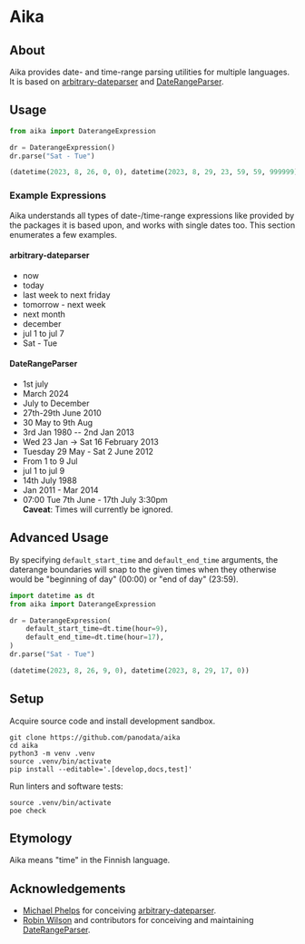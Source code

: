 # Aika


## About

Aika provides date- and time-range parsing utilities for multiple languages.
It is based on [arbitrary-dateparser] and [DateRangeParser].


## Usage

```python
from aika import DaterangeExpression

dr = DaterangeExpression()
dr.parse("Sat - Tue")
```
```python
(datetime(2023, 8, 26, 0, 0), datetime(2023, 8, 29, 23, 59, 59, 999999))
```

### Example Expressions

Aika understands all types of date-/time-range expressions like provided by the
packages it is based upon, and works with single dates too. This section enumerates
a few examples.

#### arbitrary-dateparser

- now
- today
- last week to next friday
- tomorrow - next week
- next month
- december
- jul 1 to jul 7
- Sat - Tue

#### DateRangeParser

- 1st july
- March 2024
- July to December
- 27th-29th June 2010
- 30 May to 9th Aug
- 3rd Jan 1980 -- 2nd Jan 2013
- Wed 23 Jan -> Sat 16 February 2013
- Tuesday 29 May - Sat 2 June 2012
- From 1 to 9 Jul
- jul 1 to jul 9
- 14th July 1988
- Jan 2011 - Mar 2014 
- 07:00 Tue 7th June - 17th July 3:30pm
  <br>**Caveat**: Times will currently be ignored.


## Advanced Usage

By specifying `default_start_time` and `default_end_time` arguments, the
daterange boundaries will snap to the given times when they otherwise would be
"beginning of day" (00:00) or "end of day" (23:59).

```python
import datetime as dt
from aika import DaterangeExpression

dr = DaterangeExpression(
    default_start_time=dt.time(hour=9),
    default_end_time=dt.time(hour=17),
)
dr.parse("Sat - Tue")
```
```python
(datetime(2023, 8, 26, 9, 0), datetime(2023, 8, 29, 17, 0))
```

## Setup

Acquire source code and install development sandbox.
```shell
git clone https://github.com/panodata/aika
cd aika
python3 -m venv .venv
source .venv/bin/activate
pip install --editable='.[develop,docs,test]'
```

Run linters and software tests:
```shell
source .venv/bin/activate
poe check
```


## Etymology

Aika means "time" in the Finnish language.


## Acknowledgements

- [Michael Phelps] for conceiving [arbitrary-dateparser].
- [Robin Wilson] and contributors for conceiving and maintaining [DateRangeParser].


[arbitrary-dateparser]: https://pypi.org/project/arbitrary-dateparser/
[DateRangeParser]: https://pypi.org/project/DateRangeParser/
[Michael Phelps]: https://github.com/nottheswimmer
[Robin Wilson]: https://github.com/robintw
